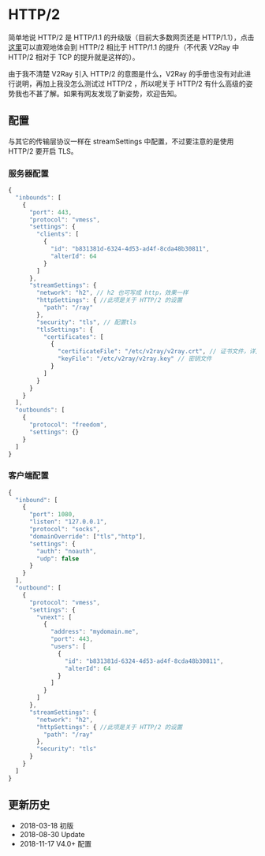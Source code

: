 # HTTP/2  

简单地说 HTTP/2 是 HTTP/1.1 的升级版（目前大多数网页还是 HTTP/1.1），点击[这里](https://http2.akamai.com/demo)可以直观地体会到 HTTP/2 相比于 HTTP/1.1 的提升（不代表 V2Ray 中 HTTP/2 相对于 TCP 的提升就是这样的）。

由于我不清楚 V2Ray 引入 HTTP/2 的意图是什么，V2Ray 的手册也没有对此进行说明，再加上我没怎么测试过 HTTP/2 ，所以呢关于 HTTP/2 有什么高级的姿势我也不甚了解。如果有网友发现了新姿势，欢迎告知。

## 配置

与其它的传输层协议一样在 streamSettings 中配置，不过要注意的是使用 HTTP/2 要开启 TLS。

### 服务器配置
```javascript
{
  "inbounds": [
    {
      "port": 443,
      "protocol": "vmess",
      "settings": {
        "clients": [
          {
            "id": "b831381d-6324-4d53-ad4f-8cda48b30811",
            "alterId": 64
          }
        ]
      },
      "streamSettings": {
        "network": "h2", // h2 也可写成 http，效果一样
        "httpSettings": { //此项是关于 HTTP/2 的设置
          "path": "/ray"
        },
        "security": "tls", // 配置tls
        "tlsSettings": {
          "certificates": [
            {
              "certificateFile": "/etc/v2ray/v2ray.crt", // 证书文件，详见 tls 小节
              "keyFile": "/etc/v2ray/v2ray.key" // 密钥文件
            }
          ]
        }
      }
    }
  ],
  "outbounds": [
    {
      "protocol": "freedom",
      "settings": {}
    }
  ]
}
```


### 客户端配置

```javascript
{
  "inbound": [
    {
      "port": 1080,
      "listen": "127.0.0.1",
      "protocol": "socks",
      "domainOverride": ["tls","http"],
      "settings": {
        "auth": "noauth",
        "udp": false
      }
    }
  ],
  "outbound": [
    {
      "protocol": "vmess",
      "settings": {
        "vnext": [
          {
            "address": "mydomain.me",
            "port": 443,
            "users": [
              {
                "id": "b831381d-6324-4d53-ad4f-8cda48b30811",
                "alterId": 64
              }
            ]
          }
        ]
      },
      "streamSettings": {
        "network": "h2",
        "httpSettings": { //此项是关于 HTTP/2 的设置
          "path": "/ray"
        },
        "security": "tls"
      }
    }
  ]
}
```

## 更新历史

- 2018-03-18 初版
- 2018-08-30 Update
- 2018-11-17 V4.0+ 配置
